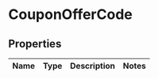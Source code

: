 
# CouponOfferCode

## Properties
Name | Type | Description | Notes
------------ | ------------- | ------------- | -------------



